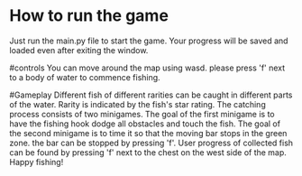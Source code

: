 # How to run the game
Just run the main.py file to start the game. Your progress will be saved and loaded even after exiting the window. 

#controls
You can move around the map using wasd. please press 'f' next to a body of water to commence fishing.

#Gameplay
Different fish of different rarities can be caught in different parts of the water. Rarity is indicated by the fish's star rating. The catching process consists of two minigames. The goal of the first minigame is to have the fishing hook dodge all obstacles and touch the fish.
The goal of the second minigame is to time it so that the moving bar stops in the green zone. the bar can be stopped by pressing 'f'. User progress of collected fish can be found by pressing 'f' next to the chest on the west side of the map. Happy fishing!

